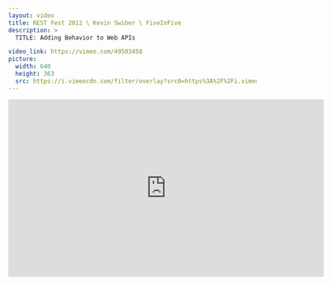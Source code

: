 ```yaml
---
layout: video
title: REST Fest 2012 \ Kevin Swiber \ FiveInFive
description: >
  TITLE: Adding Behavior to Web APIs

video_link: https://vimeo.com/49503458
picture:
  width: 640
  height: 363
  src: https://i.vimeocdn.com/filter/overlay?src0=https%3A%2F%2Fi.vimeocdn.com%2Fvideo%2F341578322_640x363.jpg&src1=http%3A%2F%2Ff.vimeocdn.com%2Fp%2Fimages%2Fcrawler_play.png
---
```

<iframe src="https://player.vimeo.com/video/49503458?title=0&byline=0&portrait=0&badge=0&autopause=0&player_id=0" width="640" height="360" frameborder="0" title="REST Fest 2012 \ Kevin Swiber \ FiveInFive" webkitallowfullscreen mozallowfullscreen allowfullscreen></iframe>
